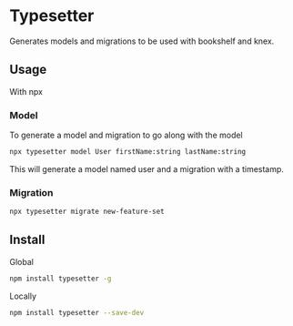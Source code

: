 # Typesetter

Generates models and migrations to be used with bookshelf and knex.

## Usage

With npx

### Model
To generate a model and migration to go along with the model

```bash
npx typesetter model User firstName:string lastName:string
```
This will generate a model named user and a migration with a timestamp.

### Migration
```bash
npx typesetter migrate new-feature-set
```

## Install

Global

```bash
npm install typesetter -g
```

Locally

```bash
npm install typesetter --save-dev
```